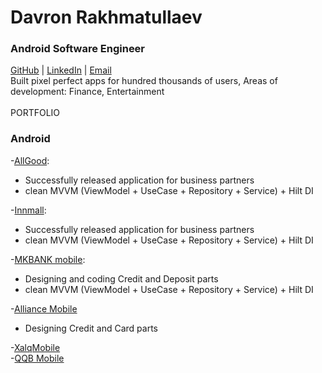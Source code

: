 # Davron Rakhmatullaev
### Android Software Engineer
[GitHub](https://github.com/davron028) | [LinkedIn](https://www.linkedin.com/in/davron-rakhmatullaev/) | [Email](mailto:davron.rakhmatullaev@gmail.com)
\
Built pixel perfect apps for hundred thousands of users, Areas of development: Finance, Entertainment \
\
PORTFOLIO 

### Android

-[AllGood](https://play.google.com/store/apps/details?id=uz.allgood): 
- Successfully released application for business partners
- clean MVVM (ViewModel + UseCase + Repository + Service) + Hilt DI 

-[Innmall](https://play.google.com/store/apps/details?id=uz.innmall): 
- Successfully released application for business partners
- clean MVVM (ViewModel + UseCase + Repository + Service) + Hilt DI 

-[MKBANK mobile](https://play.google.com/store/apps/details?id=uz.fido_biznes.mobile.client.mkb_newrelease):
- Designing and coding Credit and Deposit parts
- clean MVVM (ViewModel + UseCase + Repository + Service) + Hilt DI 

-[Alliance Mobile](https://play.google.com/store/apps/details?id=fido.aab_mobile) 
- Designing Credit and Card parts  

-[XalqMobile](https://play.google.com/store/apps/details?id=app.xalqmobile) \
-[QQB Mobile](https://play.google.com/store/apps/details?id=uz.fido_biznes.mobile.client.qqb) 
